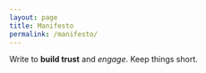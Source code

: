 ```yaml
---
layout: page
title: Manifesto
permalink: /manifesto/
---
```


Write to **build trust** and _engage_. Keep things short.
